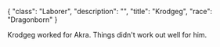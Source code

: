 {
    "class": "Laborer",
    "description": "",
    "title": "Krodgeg",
    "race": "Dragonborn"
}

Krodgeg worked for Akra. Things didn't work out well for him.